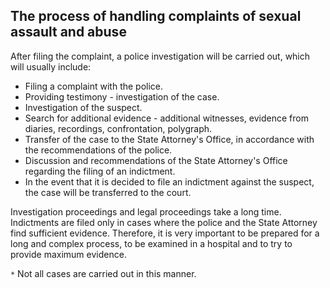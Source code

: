 ## The process of handling complaints of sexual assault and abuse

After filing the complaint, a police investigation will be carried out, which will usually include:
- Filing a complaint with the police.
- Providing testimony - investigation of the case.
- Investigation of the suspect.
- Search for additional evidence - additional witnesses, evidence from diaries, recordings, confrontation, polygraph.
- Transfer of the case to the State Attorney's Office, in accordance with the recommendations of the police.
- Discussion and recommendations of the State Attorney's Office regarding the filing of an indictment.
- In the event that it is decided to file an indictment against the suspect, the case will be transferred to the court.

Investigation proceedings and legal proceedings take a long time. Indictments are filed only in cases where the police and the State Attorney find sufficient evidence. Therefore, it is very important to be prepared for a long and complex process, to be examined in a hospital and to try to provide maximum evidence.

`*` Not all cases are carried out in this manner. 
